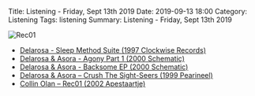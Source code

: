 Title: Listening - Friday, Sept 13th 2019 
Date: 2019-09-13 18:00
Category: Listening
Tags: listening
Summary: Listening - Friday, Sept 13th 2019


![Rec01](/images/rec01.jpg)

- [Delarosa - Sleep Method Suite (1997 Clockwise Records)](https://www.discogs.com/Delarosa-Sleep-Method-Suite/release/34740)
- [Delarosa & Asora - Agony Part 1 (2000 Schematic)](https://www.discogs.com/Delarosa-And-Asora-Agony-Part-1/master/107480)
- [Delarosa & Asora - Backsome EP (2000 Schematic)](https://www.discogs.com/Delarosa-Asora-Backsome-EP/master/107481)
- [Delarosa & Asora – Crush The Sight-Seers (1999 Pearineel)](https://www.discogs.com/Delarosa-Asora-Crush-The-Sight-Seers/master/175666)
- [Collin Olan – Rec01 (2002 Apestaartje)](https://www.discogs.com/Collin-Olan-Rec01/release/228323)

